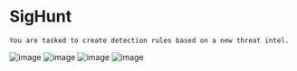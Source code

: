 # SigHunt
```You are tasked to create detection rules based on a new threat intel.```

![image](https://user-images.githubusercontent.com/58542375/212533310-0bb97709-9e14-4017-9987-c69ce5a33824.png)
![image](https://user-images.githubusercontent.com/58542375/212533328-de50ed8f-5fe4-4fb0-abb6-cb859ed0171e.png)
![image](https://user-images.githubusercontent.com/58542375/212533357-0526ad65-564f-479e-9cc4-7f50ccdbe580.png)
![image](https://user-images.githubusercontent.com/58542375/212533366-1934d5d5-ad8d-43f2-8670-e689a61e1758.png)

